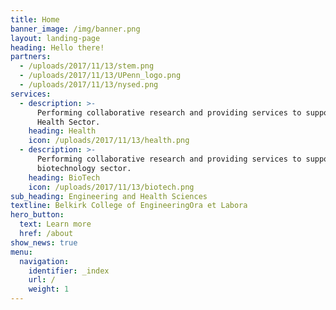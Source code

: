 ```yaml
---
title: Home
banner_image: /img/banner.png
layout: landing-page
heading: Hello there!
partners:
  - /uploads/2017/11/13/stem.png
  - /uploads/2017/11/13/UPenn_logo.png
  - /uploads/2017/11/13/nysed.png
services:
  - description: >-
      Performing collaborative research and providing services to support the
      Health Sector.
    heading: Health
    icon: /uploads/2017/11/13/health.png
  - description: >-
      Performing collaborative research and providing services to support the
      biotechnology sector.
    heading: BioTech
    icon: /uploads/2017/11/13/biotech.png
sub_heading: Engineering and Health Sciences
textline: Belkirk College of EngineeringOra et Labora
hero_button:
  text: Learn more
  href: /about
show_news: true
menu:
  navigation:
    identifier: _index
    url: /
    weight: 1
---
```


